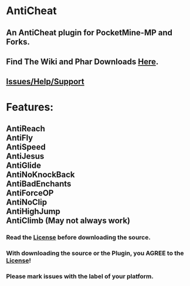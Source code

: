 # AntiCheat

## An AntiCheat plugin for PocketMine-MP and Forks.

## Find The Wiki and Phar Downloads [Here](https://github.com/DarkWav/AntiCheat/wiki).

## [Issues/Help/Support](https://github.com/DarkWav/AntiCheat/issues)

# Features:<br>
## AntiReach<br>AntiFly<br>AntiSpeed<br>AntiJesus<br>AntiGlide<br>AntiNoKnockBack<br>AntiBadEnchants<br>AntiForceOP<br>AntiNoClip<br>AntiHighJump<br>AntiClimb (May not always work)<br>

### Read the [License](https://github.com/DarkWav/AntiCheat/blob/master/LICENSE.md) before downloading the source.
### With downloading the source or the Plugin, you AGREE to the [License](https://github.com/DarkWav/AntiCheat/blob/master/LICENSE.md)!
### Please mark issues with the label of your platform.
